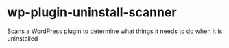 # wp-plugin-uninstall-scanner
Scans a WordPress plugin to determine what things it needs to do when it is uninstalled
